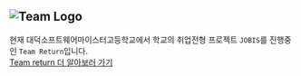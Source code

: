 ![Team Logo](https://github.com/Team-return/.github/assets/103028187/e157787f-1450-41e7-b8ed-5c996847ef1c)
------------------------------------------
현재 대덕소프트웨어마이스터고등학교에서 학교의 취업전형 프로젝트 `JOBIS`를 진행중인 `Team Return`입니다.   
[Team return 더 알아보러 가기](https://team-return.com)
